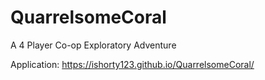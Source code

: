 # QuarrelsomeCoral
A 4 Player Co-op Exploratory Adventure

Application:
https://ishorty123.github.io/QuarrelsomeCoral/